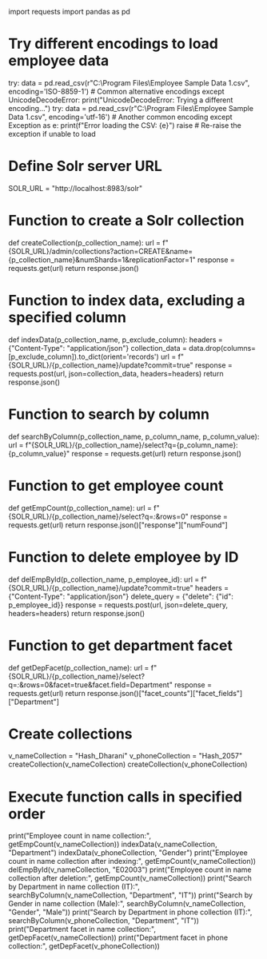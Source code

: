 import requests
import pandas as pd 

# Try different encodings to load employee data
try:
    data = pd.read_csv(r"C:\Program Files\Employee Sample Data 1.csv", encoding='ISO-8859-1')  # Common alternative encodings
except UnicodeDecodeError:
    print("UnicodeDecodeError: Trying a different encoding...")
    try:
        data = pd.read_csv(r"C:\Program Files\Employee Sample Data 1.csv", encoding='utf-16')  # Another common encoding
    except Exception as e:
        print(f"Error loading the CSV: {e}")
        raise  # Re-raise the exception if unable to load

# Define Solr server URL
SOLR_URL = "http://localhost:8983/solr"

# Function to create a Solr collection
def createCollection(p_collection_name):
    url = f"{SOLR_URL}/admin/collections?action=CREATE&name={p_collection_name}&numShards=1&replicationFactor=1"
    response = requests.get(url)
    return response.json()

# Function to index data, excluding a specified column
def indexData(p_collection_name, p_exclude_column):
    headers = {"Content-Type": "application/json"}
    collection_data = data.drop(columns=[p_exclude_column]).to_dict(orient='records')
    url = f"{SOLR_URL}/{p_collection_name}/update?commit=true"
    response = requests.post(url, json=collection_data, headers=headers)
    return response.json()

# Function to search by column
def searchByColumn(p_collection_name, p_column_name, p_column_value):
    url = f"{SOLR_URL}/{p_collection_name}/select?q={p_column_name}:{p_column_value}"
    response = requests.get(url)
    return response.json()

# Function to get employee count
def getEmpCount(p_collection_name):
    url = f"{SOLR_URL}/{p_collection_name}/select?q=*:*&rows=0"
    response = requests.get(url)
    return response.json()["response"]["numFound"]

# Function to delete employee by ID
def delEmpById(p_collection_name, p_employee_id):
    url = f"{SOLR_URL}/{p_collection_name}/update?commit=true"
    headers = {"Content-Type": "application/json"}
    delete_query = {"delete": {"id": p_employee_id}}
    response = requests.post(url, json=delete_query, headers=headers)
    return response.json()

# Function to get department facet
def getDepFacet(p_collection_name):
    url = f"{SOLR_URL}/{p_collection_name}/select?q=*:*&rows=0&facet=true&facet.field=Department"
    response = requests.get(url)
    return response.json()["facet_counts"]["facet_fields"]["Department"]

# Create collections
v_nameCollection = "Hash_Dharani"
v_phoneCollection = "Hash_2057"
createCollection(v_nameCollection)
createCollection(v_phoneCollection)

# Execute function calls in specified order
print("Employee count in name collection:", getEmpCount(v_nameCollection))
indexData(v_nameCollection, "Department")
indexData(v_phoneCollection, "Gender")
print("Employee count in name collection after indexing:", getEmpCount(v_nameCollection))
delEmpById(v_nameCollection, "E02003")
print("Employee count in name collection after deletion:", getEmpCount(v_nameCollection))
print("Search by Department in name collection (IT):", searchByColumn(v_nameCollection, "Department", "IT"))
print("Search by Gender in name collection (Male):", searchByColumn(v_nameCollection, "Gender", "Male"))
print("Search by Department in phone collection (IT):", searchByColumn(v_phoneCollection, "Department", "IT"))
print("Department facet in name collection:", getDepFacet(v_nameCollection))
print("Department facet in phone collection:", getDepFacet(v_phoneCollection))
